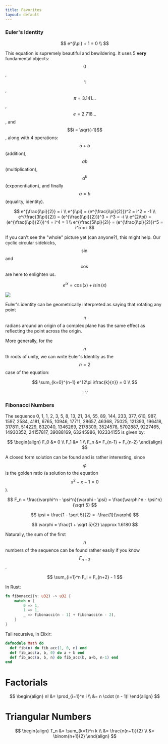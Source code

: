 ```yaml
---
title: Favorites
layout: default
---
```


### Euler's Identity

$$
e^{i\pi} + 1 = 0 \\
$$

This equation is supremely beautiful and bewildering. It uses 5 **very**
fundamental objects: $$0$$, $$1$$, $$\pi = 3.141\ldots$$, $$e = 2.718\ldots$$,
and $$i = \sqrt{-1}$$, along with 4 operations: $$a + b$$ (addition), $$a b$$
(multiplication), $$a^b$$ (exponentiation), and finally $$a = b$$ (equality,
identity).

$$
                       e^{\frac{i\pi}{2}}    = i  \\
e^{i\pi}            = (e^{\frac{i\pi}{2}})^2 = i^2 = -1  \\
e^{\frac{3i\pi}{2}} = (e^{\frac{i\pi}{2}})^3 = i^3 = -i  \\
e^{2i\pi}           = (e^{\frac{i\pi}{2}})^4 = i^4 = 1 \\
e^{\frac{5i\pi}{2}} = (e^{\frac{i\pi}{2}})^5 = i^5 = i
$$

If you can't see the "whole" picture yet (can anyone?), this might help. Our
cyclic circular sidekicks, $$\sin$$ and $$\cos$$ are here to enlighten us.

$$
e^{ix} = \cos(x) + i \sin(x)
$$

![](/img/fourier.gif)

Euler's identity can be geometrically interpreted as saying that rotating any
point $$\pi$$ radians around an origin of a complex plane has the same effect
as reflecting the point across the origin.

More generally, for the $$n$$th roots of unity, we can write Euler's
Identity as the $$n = 2$$ case of the equation:

$$
\sum_{k=0}^{n-1} e^{2\pi i\frac{k}{n}} = 0 \\
$$

$$
\therefore \because
$$

### Fibonacci Numbers
The sequence 0, 1, 1, 2, 3, 5, 8, 13, 21, 34, 55, 89, 144, 233, 377, 610, 987,
1597, 2584, 4181, 6765, 10946, 17711, 28657, 46368, 75025, 121393, 196418,
317811, 514229, 832040, 1346269, 2178309, 3524578, 5702887, 9227465, 14930352,
24157817, 39088169, 63245986, 102334155 is given by:

$$
\begin{align}
  F_0 &= 0 \\
  F_1 &= 1 \\
  F_n &= F_{n-1} + F_{n-2}
\end{align}
$$

A closed form solution can be found and is rather interesting, since
$$\varphi$$ is the golden ratio (a solution to the equation $$x^2 - x - 1 =
0$$).

$$
F_n = \frac{\varphi^n - \psi^n}{\varphi - \psi}
    = \frac{\varphi^n - \psi^n}{\sqrt 5}
$$

$$
\psi = \frac{1 - \sqrt 5}{2} = -\frac{1}{\varphi}
$$

$$
\varphi = \frac{1 + \sqrt 5}{2} \approx 1.6180
$$

Naturally, the sum of the first $$n$$ numbers of the sequence can be found
rather easily if you know $$F_{n+2}$$.

$$
\sum_{i=1}^n F_i = F_{n+2} - 1
$$

In Rust:

```rust
fn fibonacci(n: u32) -> u32 {
    match n {
        0 => 1,
        1 => 1,
        _ => fibonacci(n - 1) + fibonacci(n - 2),
    }
}
```

Tail recursive, in Elixir:

```elixir
defmodule Math do
  def fib(n) do fib_acc(1, 0, n) end
  def fib_acc(a, b, 0) do a + b end
  def fib_acc(a, b, n) do fib_acc(b, a+b, n-1) end
end
```


# Factorials

$$
\begin{align}
n! &= \prod_{i=1}^n i \\
   &= n \cdot (n - 1)!
\end{align}
$$

# Triangular Numbers

$$
\begin{align}
T_n &= \sum_{k=1}^n k    \\
    &= \frac{n(n+1)}{2} \\
    &= \binom{n+1}{2}
\end{align}
$$
